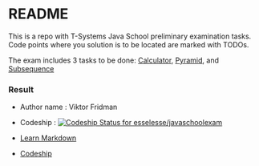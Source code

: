 # README #

This is a repo with T-Systems Java School preliminary examination tasks.
Code points where you solution is to be located are marked with TODOs.

The exam includes 3 tasks to be done: [Calculator](/tasks/Calculator.md), [Pyramid](/tasks/Pyramid.md), and 
[Subsequence](/tasks/Subsequence.md)

### Result ###

* Author name : Viktor Fridman
* Codeship : [![Codeship Status for esselesse/javaschoolexam](https://app.codeship.com/projects/d5485bd0-5cb1-0138-2d7e-1aad78f090f0/status?branch=master)](https://app.codeship.com/projects/392062)


* [Learn Markdown](https://bitbucket.org/tutorials/markdowndemo)
* [Codeship](https://codeship.com)
